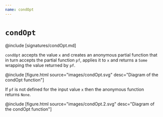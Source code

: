 ```yaml
---
name: condOpt
---
```


# `condOpt`

@include [signatures/condOpt.md]

`condOpt` accepts the value `x` and creates an anonymous partial function that in
turn accepts the partial function `pf`, applies it to `x` and returns a `Some`
wrapping the value returned by `pf`.

@include [figure.html source="images/condOpt.svg" desc="Diagram of the condOpt function"]

If `pf` is not defined for the input value `x` then the anonymous function
returns `None`.

@include [figure.html source="images/condOpt.2.svg" desc="Diagram of the condOpt function"]
